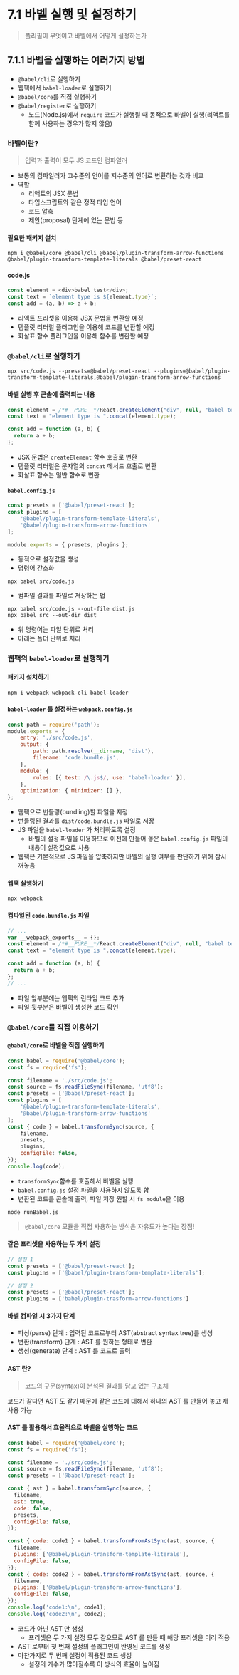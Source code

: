 # 7.1 바벨 실행 및 설정하기
> 폴리필이 무엇이고 바벨에서 어떻게 설정하는가

## 7.1.1 바벨을 실행하는 여러가지 방법
- `@babel/cli`로 실행하기
- 웹팩에서 `babel-loader`로 실행하기
- `@babel/core`를 직접 실행하기
- `@babel/register`로 실행하기
    + 노드(Node.js)에서 `require` 코드가 실행될 때 동적으로 바벨이 실행(리액트를 함께 사용하는 경우가 많지 않음)
    
### 바벨이란?
> 입력과 출력이 모두 JS 코드인 컴파일러

- 보통의 컴파일러가 고수준의 언어를 저수준의 언어로 변환하는 것과 비교
- 역할
  + 리액트의 JSX 문법
  + 타입스크립트와 같은 정적 타입 언어
  + 코드 압축 
  + 제안(proposal) 단계에 있는 문법 등
  
#### 필요한 패키지 설치
```
npm i @babel/core @babel/cli @babel/plugin-transform-arrow-functions @babel/plugin-transform-template-literals @babel/preset-react
```

#### code.js
```js
const element = <div>babel test</div>;
const text = `element type is ${element.type}`;
const add = (a, b) => a + b;
```

- 리액트 프리셋을 이용해 JSX 문법을 변환할 예정
- 템플릿 리터럴 플러그인을 이용해 코드를 변환할 예정
- 화살표 함수 플러그인을 이용해 함수를 변환할 예정

### `@babel/cli`로 실행하기
```
npx src/code.js --presets=@babel/preset-react --plugins=@babel/plugin-transform-template-literals,@babel/plugin-transform-arrow-functions
```

#### 바벨 실행 후 콘솔에 출력되는 내용
```js
const element = /*#__PURE__*/React.createElement("div", null, "babel test");
const text = "element type is ".concat(element.type);

const add = function (a, b) {
  return a + b;
};
```

- JSX 문법은 `createElement` 함수 호출로 변환
- 템플릿 리터럴은 문자열의 `concat` 메서드 호출로 변환
- 화살표 함수는 일반 함수로 변환

#### `babel.config.js`
```js
const presets = ['@babel/preset-react'];
const plugins = [
    '@babel/plugin-transform-template-literals',
    '@babel/plugin-transform-arrow-functions'
];

module.exports = { presets, plugins };
```

- 동적으로 설정값을 생성
- 명령어 간소화
```
npx babel src/code.js
```
- 컴파일 결과를 파일로 저장하는 법
```
npx babel src/code.js --out-file dist.js
npx babel src --out-dir dist
```

- 위 명령어는 파일 단위로 처리
- 아래는 폴더 단위로 처리

### 웹팩의 `babel-loader`로 실행하기
#### 패키지 설치하기
```
npm i webpack webpack-cli babel-loader
```
#### `babel-loader` 를 설정하는 `webpack.config.js`
```js
const path = require('path');
module.exports = {
    entry: './src/code.js',
    output: {
        path: path.resolve(__dirname, 'dist'),
        filename: 'code.bundle.js',
    },
    module: {
        rules: [{ test: /\.js$/, use: 'babel-loader' }],
    },
    optimization: { minimizer: [] },
};
```
- 웹팩으로 번들링(bundling)할 파일을 지정
- 번들링된 결과를 `dist/code.bundle.js` 파일로 저장
- JS 파일을 `babel-loader` 가 처리하도록 설정
  + 바벨의 설정 파일을 이용하므로 이전에 만들어 놓은 `babel.config.js` 파일의 내용이 설정값으로 사용
- 웹팩은 기본적으로 JS 파일을 압축하지만 바벨의 실행 여부를 판단하기 위해 잠시 꺼놓음

#### 웹팩 실행하기
```
npx webpack
```

#### 컴파일된 `code.bundle.js` 파일
```js
// ...
var __webpack_exports__ = {};
const element = /*#__PURE__*/React.createElement("div", null, "babel test");
const text = "element type is ".concat(element.type);

const add = function (a, b) {
  return a + b;
};
// ...
```

- 파일 앞부분에는 웹팩의 런타임 코드 추가
- 파일 뒷부분은 바벨이 생성한 코드 확인

### `@babel/core`를 직접 이용하기
#### `@babel/core`로 바벨을 직접 실행하기
```js
const babel = require('@babel/core');
const fs = require('fs');

const filename = './src/code.js';
const source = fs.readFileSync(filename, 'utf8');
const presets = ['@babel/preset-react'];
const plugins = [
    '@babel/plugin-transform-template-literals',
    '@babel/plugin-transform-arrow-functions'
];
const { code } = babel.transformSync(source, {
    filename,
    presets,
    plugins,
    configFile: false,
});
console.log(code);
```
- `transformSync`함수를 호출해서 바벨을 실행
- `babel.config.js` 설정 파일을 사용하지 않도록 함
- 변환된 코드를 콘솔에 출력, 파일 저장 원할 시 `fs module`을 이용

```
node runBabel.js
```

> `@babel/core` 모듈을 직접 사용하는 방식은 자유도가 높다는 장점!

#### 같은 프리셋을 사용하는 두 가지 설정
```js
// 설정 1
const presets = ['@babel/preset-react'];
const plugins = ['@babel/plugin-transform-template-literals'];

// 설정 2
const presets = ['@babel/preset-react'];
const plugins = ['babel/plugin-trasform-arrow-functions']
```

#### 바벨 컴파일 시 3가지 단계
- 파싱(parse) 단계 : 입력된 코드로부터 AST(abstract syntax tree)를 생성
- 변환(transform) 단계 : AST 를 원하는 형태로 변환
- 생성(generate) 단계 : AST 를 코드로 출력

#### AST 란?
> 코드의 구문(syntax)이 분석된 결과를 담고 있는 구조체

코드가 같다면 AST 도 같기 때문에 같은 코드에 대해서 하나의 AST 를 만들어 놓고 재사용 가능

#### AST 를 활용해서 효율적으로 바벨을 실행하는 코드
```js
const babel = require('@babel/core');
const fs = require('fs');

const filename = './src/code.js';
const source = fs.readFileSync(filename, 'utf8');
const presets = ['@babel/preset-react'];

const { ast } = babel.transformSync(source, {
  filename,
  ast: true,
  code: false,
  presets,
  configFile: false,
});

const { code: code1 } = babel.transformFromAstSync(ast, source, {
  filename,
  plugins: ['@babel/plugin-transform-template-literals'],
  configFile: false,
});
const { code: code2 } = babel.transformFromAstSync(ast, source, {
  filename,
  plugins: ['@babel/plugin-transform-arrow-functions'],
  configFile: false,
});
console.log('code1:\n', code1);
console.log('code2:\n', code2);
```

- 코드가 아닌 AST 만 생성
  + 프리셋은 두 가지 설정 모두 같으므로 AST 를 만들 때 해당 프리셋을 미리 적용
- AST 로부터 첫 번째 설정의 플러그인이 반영된 코드를 생성
- 마찬가지로 두 번째 설정이 적용된 코드 생성 
  + 설정의 개수가 많아질수록 이 방식의 효율이 높아짐
